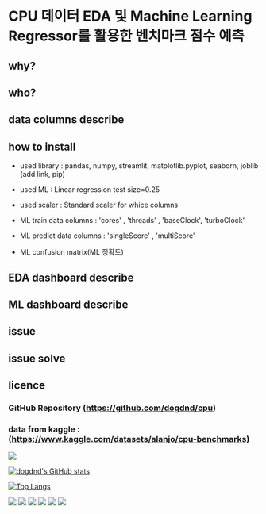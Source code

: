 
# CPU 데이터 EDA 및 Machine Learning Regressor를 활용한 벤치마크 점수 예측


## why?

## who?

## data columns describe

## how to install

* used library : pandas, numpy, streamlit, matplotlib.pyplot, seaborn, joblib (add link, pip)

* used ML : Linear regression test size=0.25

* used scaler : Standard scaler for whice columns

* ML train data columns : 'cores' , 'threads' , 'baseClock', 'turboClock'

* ML predict data columns : 'singleScore' , 'multiScore' 

* ML confusion matrix(ML 정확도)

## EDA dashboard describe

## ML dashboard describe

## issue

## issue solve

## licence
### GitHub Repository (https://github.com/dogdnd/cpu)
### data from kaggle : (https://www.kaggle.com/datasets/alanjo/cpu-benchmarks)





<a href="https://hits.seeyoufarm.com"><img src="https://hits.seeyoufarm.com/api/count/incr/badge.svg?url=https%3A%2F%2Fgithub.com%2Fdogdnd&count_bg=%2379C83D&title_bg=%23555555&icon=ko-fi.svg&icon_color=%23FFFFFF&title=visit&edge_flat=false"/></a>


[![dogdnd's GitHub stats](https://github-readme-stats.vercel.app/api?username=dogdnd)](https://github.com/dogdnd/github-readme-stats)



[![Top Langs](https://github-readme-stats.vercel.app/api/top-langs/?username=dogdnd)](https://github.com/dogdnd/github-readme-stats)

<img src="https://img.shields.io/badge/python-3776AB?style=for-the-badge&logo=Python&logoColor=white">

<img src="https://img.shields.io/badge/streamlit-FF4B4B?style=for-the-badge&logo=streamlit&logoColor=white">

<img src="https://img.shields.io/badge/jupyter-F37626?style=for-the-badge&logo=jupyter&logoColor=white">

<img src="https://img.shields.io/badge/data_ai-000000?style=for-the-badge&logo=data.ai&logoColor=white">

<img src="https://img.shields.io/badge/tensorFlow-FF6F00?style=for-the-badge&logo=tensorflow&logoColor=white">

<img src="https://img.shields.io/badge/github-181717?style=for-the-badge&logo=github&logoColor=white">